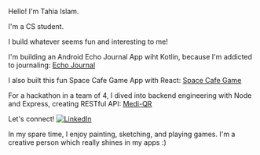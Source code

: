Hello! I'm Tahia Islam.

I'm a CS student. 

I build whatever seems fun and interesting to me!

I'm building an Android Echo Journal App wiht Kotlin, because I'm addicted to journaling: [Echo Journal](https://github.com/NotCheery/Echo-Journal)

I also built this fun Space Cafe Game App with React: [Space Cafe Game](https://github.com/NotCheery/Space-Cafe-Game)

For a hackathon in a team of 4, I dived into backend engineering with Node and Express, creating RESTful API: [Medi-QR](https://github.com/natalyyau/Medi-QR)

Let's connect!
[![LinkedIn](https://img.shields.io/badge/LinkedIn-Profile-blue?logo=linkedin)](https://www.linkedin.com/in/tahia-csc/)

In my spare time, I enjoy painting, sketching, and playing games. I'm a creative person which really shines in my apps :)
<!---
NotCheery/NotCheery is a ✨ special ✨ repository because its `README.md` (this file) appears on your GitHub profile.
You can click the Preview link to take a look at your changes.
--->
